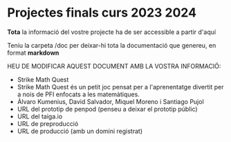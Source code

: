 # Projectes finals curs 2023 2024

**Tota** la informació del vostre projecte ha de ser accessible a partir d'aquí

Teniu la carpeta /doc per deixar-hi tota la documentació que genereu, en format __markdown__

HEU DE MODIFICAR AQUEST DOCUMENT AMB LA VOSTRA INFORMACIÖ:
* Strike Math Quest
* Strike Math Quest és un petit joc pensat per a l'aprenentatge divertit per a nois de PFI enfocats a les matemàtiques.
* Àlvaro Kumenius, David Salvador, Miquel Moreno i Santiago Pujol
* URL del prototip de penpod (penseu a deixar el prototip públic)
* URL del taiga.io
* URL de preproducció 
* URL de producció (amb un domini registrat)


